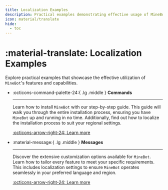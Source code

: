 ```yaml
---
title: Localization Examples
description: Practical examples demonstrating effective usage of MineBot.
icon: material/translate
hide:
  - toc
---
```


# :material-translate: Localization Examples

Explore practical examples that showcase the effective utilization of `MineBot`'s features and capabilities.

<div class="grid cards" markdown>

-   :octicons-command-palette-24:{ .lg .middle } **Commands**

    ---

    Learn how to install `MineBot` with our step-by-step guide. This guide will walk you through the entire installation process, ensuring you have `MineBot` up and running in no time. Additionally, find out how to localize the installation process to suit your regional settings.

    [:octicons-arrow-right-24: Learn more](./commands.md)

-   :material-message:{ .lg .middle } **Messages**

    ---

    Discover the extensive customization options available for `MineBot`. Learn how to tailor every feature to meet your specific requirements. This includes localization settings to ensure `MineBot` operates seamlessly in your preferred language and region.

    [:octicons-arrow-right-24: Learn more](./messages.md)

</div>